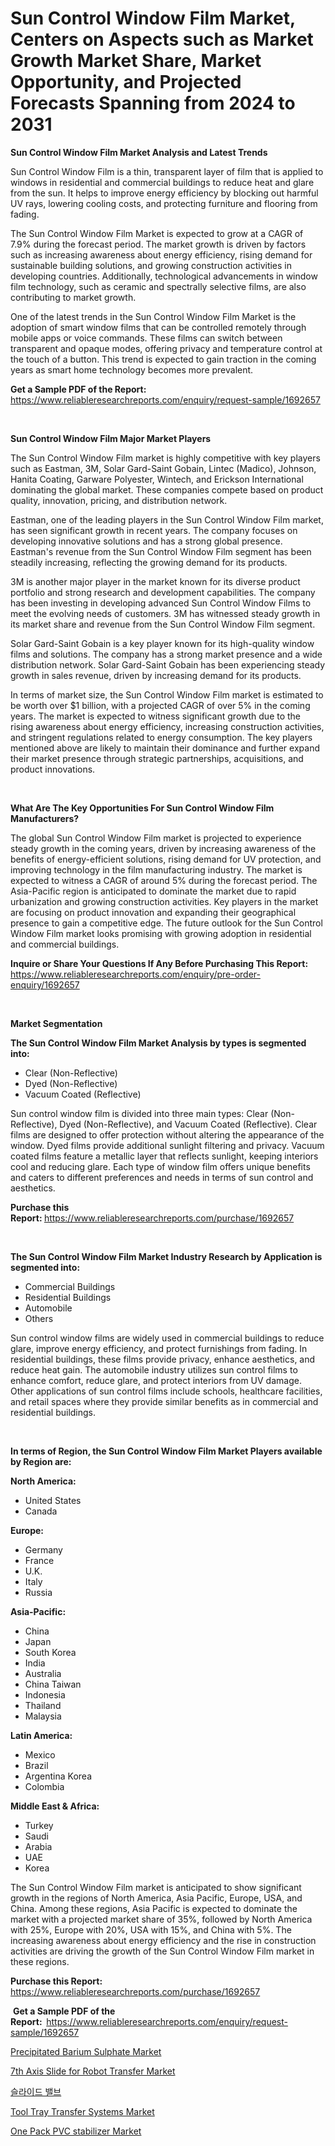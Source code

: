 <p><h1>Sun Control Window Film Market, Centers on Aspects such as Market Growth Market Share, Market Opportunity, and Projected Forecasts Spanning from 2024 to 2031</h1></p><p><strong>Sun Control Window Film Market Analysis and Latest Trends</strong></p>
<p><p>Sun Control Window Film is a thin, transparent layer of film that is applied to windows in residential and commercial buildings to reduce heat and glare from the sun. It helps to improve energy efficiency by blocking out harmful UV rays, lowering cooling costs, and protecting furniture and flooring from fading.</p><p>The Sun Control Window Film Market is expected to grow at a CAGR of 7.9% during the forecast period. The market growth is driven by factors such as increasing awareness about energy efficiency, rising demand for sustainable building solutions, and growing construction activities in developing countries. Additionally, technological advancements in window film technology, such as ceramic and spectrally selective films, are also contributing to market growth.</p><p>One of the latest trends in the Sun Control Window Film Market is the adoption of smart window films that can be controlled remotely through mobile apps or voice commands. These films can switch between transparent and opaque modes, offering privacy and temperature control at the touch of a button. This trend is expected to gain traction in the coming years as smart home technology becomes more prevalent.</p></p>
<p><strong>Get a Sample PDF of the Report:&nbsp;</strong> <a href="https://www.reliableresearchreports.com/enquiry/request-sample/1692657">https://www.reliableresearchreports.com/enquiry/request-sample/1692657</a></p>
<p>&nbsp;</p>
<p><strong>Sun Control Window Film Major Market Players</strong></p>
<p><p>The Sun Control Window Film market is highly competitive with key players such as Eastman, 3M, Solar Gard-Saint Gobain, Lintec (Madico), Johnson, Hanita Coating, Garware Polyester, Wintech, and Erickson International dominating the global market. These companies compete based on product quality, innovation, pricing, and distribution network.</p><p>Eastman, one of the leading players in the Sun Control Window Film market, has seen significant growth in recent years. The company focuses on developing innovative solutions and has a strong global presence. Eastman's revenue from the Sun Control Window Film segment has been steadily increasing, reflecting the growing demand for its products.</p><p>3M is another major player in the market known for its diverse product portfolio and strong research and development capabilities. The company has been investing in developing advanced Sun Control Window Films to meet the evolving needs of customers. 3M has witnessed steady growth in its market share and revenue from the Sun Control Window Film segment.</p><p>Solar Gard-Saint Gobain is a key player known for its high-quality window films and solutions. The company has a strong market presence and a wide distribution network. Solar Gard-Saint Gobain has been experiencing steady growth in sales revenue, driven by increasing demand for its products.</p><p>In terms of market size, the Sun Control Window Film market is estimated to be worth over $1 billion, with a projected CAGR of over 5% in the coming years. The market is expected to witness significant growth due to the rising awareness about energy efficiency, increasing construction activities, and stringent regulations related to energy consumption. The key players mentioned above are likely to maintain their dominance and further expand their market presence through strategic partnerships, acquisitions, and product innovations.</p></p>
<p>&nbsp;</p>
<p><strong>What Are The Key Opportunities For Sun Control Window Film Manufacturers?</strong></p>
<p><p>The global Sun Control Window Film market is projected to experience steady growth in the coming years, driven by increasing awareness of the benefits of energy-efficient solutions, rising demand for UV protection, and improving technology in the film manufacturing industry. The market is expected to witness a CAGR of around 5% during the forecast period. The Asia-Pacific region is anticipated to dominate the market due to rapid urbanization and growing construction activities. Key players in the market are focusing on product innovation and expanding their geographical presence to gain a competitive edge. The future outlook for the Sun Control Window Film market looks promising with growing adoption in residential and commercial buildings.</p></p>
<p><strong>Inquire or Share Your Questions If Any Before Purchasing This Report:</strong> <a href="https://www.reliableresearchreports.com/enquiry/pre-order-enquiry/1692657">https://www.reliableresearchreports.com/enquiry/pre-order-enquiry/1692657</a></p>
<p>&nbsp;</p>
<p><strong>Market Segmentation</strong></p>
<p><strong>The Sun Control Window Film Market Analysis by types is segmented into:</strong></p>
<p><ul><li>Clear (Non-Reflective)</li><li>Dyed (Non-Reflective)</li><li>Vacuum Coated (Reflective)</li></ul></p>
<p><p>Sun control window film is divided into three main types: Clear (Non-Reflective), Dyed (Non-Reflective), and Vacuum Coated (Reflective). Clear films are designed to offer protection without altering the appearance of the window. Dyed films provide additional sunlight filtering and privacy. Vacuum coated films feature a metallic layer that reflects sunlight, keeping interiors cool and reducing glare. Each type of window film offers unique benefits and caters to different preferences and needs in terms of sun control and aesthetics.</p></p>
<p><strong>Purchase this Report:&nbsp;</strong><a href="https://www.reliableresearchreports.com/purchase/1692657">https://www.reliableresearchreports.com/purchase/1692657</a></p>
<p>&nbsp;</p>
<p><strong>The Sun Control Window Film Market Industry Research by Application is segmented into:</strong></p>
<p><ul><li>Commercial Buildings</li><li>Residential Buildings</li><li>Automobile</li><li>Others</li></ul></p>
<p><p>Sun control window films are widely used in commercial buildings to reduce glare, improve energy efficiency, and protect furnishings from fading. In residential buildings, these films provide privacy, enhance aesthetics, and reduce heat gain. The automobile industry utilizes sun control films to enhance comfort, reduce glare, and protect interiors from UV damage. Other applications of sun control films include schools, healthcare facilities, and retail spaces where they provide similar benefits as in commercial and residential buildings.</p></p>
<p>&nbsp;</p>
<p><strong>In terms of Region, the Sun Control Window Film Market Players available by Region are:</strong></p>
<p>
    <p> <strong> North America: </strong>
        <ul>
            <li>United States</li>
            <li>Canada</li>
        </ul>
        </p> 
    <p> <strong> Europe: </strong>
        <ul>
            <li>Germany</li>
            <li>France</li>
            <li>U.K.</li>
            <li>Italy</li>
            <li>Russia</li>
        </ul>
        </p> 
    <p> <strong> Asia-Pacific: </strong>
        <ul>
            <li>China</li>
            <li>Japan</li>
            <li>South Korea</li>
            <li>India</li>
            <li>Australia</li>
            <li>China Taiwan</li>
            <li>Indonesia</li>
            <li>Thailand</li>
            <li>Malaysia</li>
        </ul>
        </p> 
    <p> <strong> Latin America: </strong>
        <ul>
            <li>Mexico</li>
            <li>Brazil</li>
            <li>Argentina Korea</li>
            <li>Colombia</li>
        </ul>
        </p> 
    <p> <strong> Middle East & Africa: </strong>
        <ul>
            <li>Turkey</li>
            <li>Saudi</li>
            <li>Arabia</li>
            <li>UAE</li>
            <li>Korea</li>
        </ul>
    </p>
    </p>
<p><p>The Sun Control Window Film market is anticipated to show significant growth in the regions of North America, Asia Pacific, Europe, USA, and China. Among these regions, Asia Pacific is expected to dominate the market with a projected market share of 35%, followed by North America with 25%, Europe with 20%, USA with 15%, and China with 5%. The increasing awareness about energy efficiency and the rise in construction activities are driving the growth of the Sun Control Window Film market in these regions.</p></p>
<p><strong>Purchase this Report: </strong><a href="https://www.reliableresearchreports.com/purchase/1692657">https://www.reliableresearchreports.com/purchase/1692657</a></p>
<p>&nbsp;<strong>Get a Sample PDF of the Report:&nbsp;&nbsp;</strong><a href="https://www.reliableresearchreports.com/enquiry/request-sample/1692657">https://www.reliableresearchreports.com/enquiry/request-sample/1692657</a></p>
<p><strong></strong></p>
<p><p><a href="https://github.com/ChiragRP21/Market-Research-Report-List-3/blob/main/precipitated-barium-sulphate-market.md">Precipitated Barium Sulphate Market</a></p><p><a href="https://issuu.com/reportprime-2/docs/7th-axis-slide-for-robot-transfer-market-size-2030">7th Axis Slide for Robot Transfer Market</a></p><p><a href="https://github.com/khytkeqagplkzqvh/Market-Research-Report-List-1/blob/main/9799617192327.md">슬라이드 밸브</a></p><p><a href="https://issuu.com/reportprime-2/docs/tool-tray-transfer-systems-market-size-2030.pptx">Tool Tray Transfer Systems Market</a></p><p><a href="https://github.com/cecuraprangm/Market-Research-Report-List-1/blob/main/one-pack-pvc-stabilizer-market.md">One Pack PVC stabilizer Market</a></p></p>
